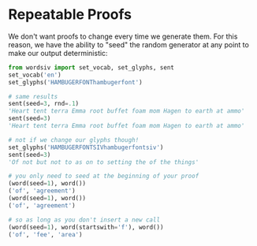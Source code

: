 # Repeatable Proofs

We don't want proofs to change every time we generate them. For this reason, we have the ability to "seed" the random generator at any point to make our output deterministic:

```python
from wordsiv import set_vocab, set_glyphs, sent
set_vocab('en')
set_glyphs('HAMBUGERFONThambugerfont')

# same results
sent(seed=3, rnd=.1)
'Heart tent terra Emma root buffet foam mom Hagen to earth at ammo'
sent(seed=3)
'Heart tent terra Emma root buffet foam mom Hagen to earth at ammo'

# not if we change our glyphs though!
set_glyphs('HAMBUGERFONTSIVhambugerfontsiv')
sent(seed=3)
'Of not but not to as on to setting the of the things'

# you only need to seed at the beginning of your proof
(word(seed=1), word())
('of', 'agreement')
(word(seed=1), word())
('of', 'agreement')

# so as long as you don't insert a new call
(word(seed=1), word(startswith='f'), word())
('of', 'fee', 'area')
```